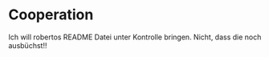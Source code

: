 # Cooperation
Ich will robertos README Datei unter Kontrolle bringen. Nicht, dass die noch ausbüchst!!
